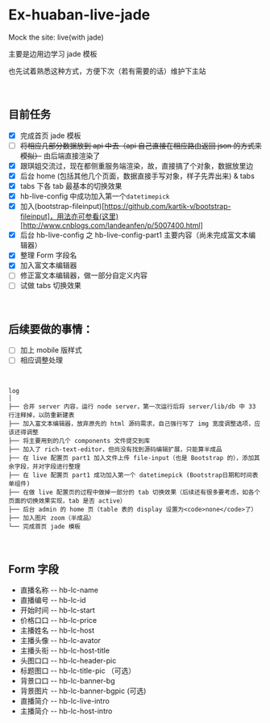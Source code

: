 # Ex-huaban-live-jade

Mock the site: live(with jade)

<p>主要是边用边学习 jade 模板</p>
<p>也先试着熟悉这种方式，方便下次（若有需要的话）维护下主站</p>

<br />

## 目前任务
- [x] 完成首页 jade 模板
- [ ] <del>将相应几部分数据放到 api 中去（api 自己直接在相应路由返回 json 的方式来模拟）</del> 由后端直接渲染了
- [x] 跟琪姐交流过，现在都侧重服务端渲染，故，直接搞了个对象，数据放里边 
- [x] 后台 home (包括其他几个页面，数据直接手写对象，样子先弄出来) & tabs
- [x] tabs 下各 tab 最基本的切换效果
- [x] hb-live-config 中成功加入第一个<code>datetimepick</code>
- [x] 加入(bootstrap-fileinput)[https://github.com/kartik-v/bootstrap-fileinput]，用法亦可参看(这里)[http://www.cnblogs.com/landeanfen/p/5007400.html]
- [x] 后台 hb-live-config 之 hb-live-config-part1 主要内容（尚未完成富文本编辑器）
- [x] 整理 Form 字段名
- [x] 加入富文本编辑器
- [ ] 修正富文本编辑器，做一部分自定义内容
- [ ] 试做 tabs 切换效果

<br />

## 后续要做的事情：
* [ ] 加上 mobile 版样式
* [ ] 相应调整处理

<br />

```
log
│  
├── 合并 server 内容，运行 node server，第一次运行后将 server/lib/db 中 33 行注释掉，以防重新建表
├── 加入富文本编辑器，放弃原先的 html 源码需求，自己强行写了 img 宽度调整选项，应该还得调整
├── 将主要用到的几个 components 文件提交到库
├── 加入了 rich-text-editor，但尚没有找到源码编辑扩展，只能算半成品
├── 在 live 配置页 part1 加入文件上传 file-input（也是 Bootstrap 的），添加其余字段，并对字段进行整理
├── 在 live 配置页 part1 成功加入第一个 datetimepick (Bootstrap日期和时间表单组件)
├── 在做 live 配置页的过程中做掉一部分的 tab 切换效果（后续还有很多要考虑，如各个页面的切换效果实现，tab 是否 active）
├── 后台 admin 的 home 页（table 表的 display 设置为<code>none</code>了）
├── 加入图片 zoom（半成品）
└── 完成首页 jade 模板 
```

<br />

## Form 字段
* 直播名称  --  hb-lc-name
* 直播编号  --  hb-lc-id
* 开始时间  --  hb-lc-start
* 价格口口  --  hb-lc-price
* 主播姓名  --  hb-lc-host
* 主播头像  --  hb-lc-avator
* 主播头衔  --  hb-lc-host-title
* 头图口口  --  hb-lc-header-pic
* 标题图口  --  hb-lc-title-pic （可选）
* 背景口口  --  hb-lc-banner-bg
* 背景图片  --  hb-lc-banner-bgpic (可选)
* 直播简介  --  hb-lc-live-intro
* 主播简介  --  hb-lc-host-intro